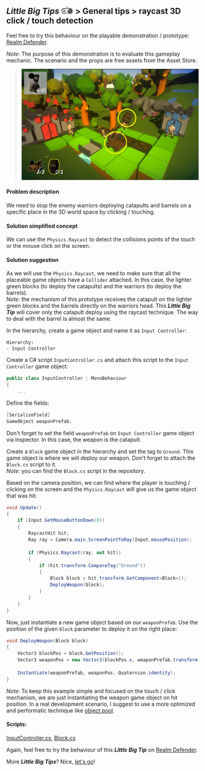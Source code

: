 ## _**Little Big Tips**_ ![Joystick](https://raw.githubusercontent.com/alissin/alissin.github.io/master/images/joystick.png) > General tips > raycast 3D click / touch detection

Feel free to try this behaviour on the playable demonstration / prototype: [Realm Defender](https://simmer.io/@alissin/realm-defender).

_Note_: The purpose of this demonstration is to evaluate this gameplay mechanic. The scenario and the props are free assets from the Asset Store.

> ![Realm Defender](./../z_images/realm_defender/raycast-3D-click-detection.png)

#### Problem description
We need to stop the enemy warriors deploying catapults and barrels on a specific place in the 3D world space by clicking / touching.

#### Solution simplified concept
We can use the `Physics.Raycast` to detect the collisions points of the touch or the mouse click on the screen.

#### Solution suggestion
As we will use the `Physics.Raycast`, we need to make sure that all the placeable game objects have a `Collider` attached. In this case, the lighter green blocks (to deploy the catapults) and the warriors (to deploy the barrels).<br/>
_Note:_ the mechanism of this prototype receives the catapult on the lighter green blocks and the barrels directly on the warriors head. This _**Little Big Tip**_ will cover only the catapult deploy using the raycast technique. The way to deal with the barrel is almost the same.

In the hierarchy, create a game object and name it as `Input Controller`:

```
Hierarchy:
- Input Controller
```

Create a C# script `InputController.cs` and attach this script to the `Input Controller` game object:

```csharp
public class InputController : MonoBehaviour
{
    ...
```

Define the fields:

```csharp
[SerializeField]
GameObject weaponPrefab;
```

Don't forget to set the field `weaponPrefab` on `Input Controller` game object via inspector. In this case, the weapon is the catapult.

Create a `Block` game object in the hierarchy and set the tag to `Ground`. This game object is where we will deploy our weapon. Don't forget to attach the `Block.cs` script to it.<br/>
_Note:_ you can find the `Block.cs` script in the repository.

Based on the camera position, we can find where the player is touching / clicking on the screen and the `Physics.Raycast` will give us the game object that was hit:

```csharp
void Update()
{
    if (Input.GetMouseButtonDown(0))
    {
        RaycastHit hit;
        Ray ray = Camera.main.ScreenPointToRay(Input.mousePosition);

        if (Physics.Raycast(ray, out hit))
        {
            if (hit.transform.CompareTag("Ground"))
            {
                Block block = hit.transform.GetComponent<Block>();
                DeployWeapon(block);
            }
        }
    }
}
```

Now, just instantiate a new game object based on our `weaponPrefab`. Use the position of the given `block` parameter to deploy it on the right place:

```csharp
void DeployWeapon(Block block)
{
    Vector3 blockPos = block.GetPosition();
    Vector3 weaponPos = new Vector3(blockPos.x, weaponPrefab.transform.position.y, blockPos.z);

    Instantiate(weaponPrefab, weaponPos, Quaternion.identity);
}
```

_Note_: To keep this example simple and focused on the touch / click mechanism, we are just instantiating the weapon game object on hit position. In a real development scenario, I suggest to use a more optimized and performatic technique like [object pool](../_pattern-algorithm/object-pool).

#### Scripts:
[InputController.cs](./InputController.cs), [Block.cs](./Block.cs)

Again, feel free to try the behaviour of this _**Little Big Tip**_ on [Realm Defender](https://simmer.io/@alissin/realm-defender).

More _**Little Big Tips**_? Nice, [let's go](https://github.com/alissin/little-big-tips)!